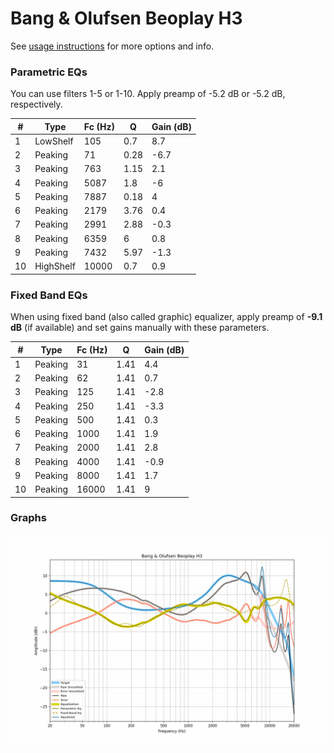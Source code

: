 # Bang & Olufsen Beoplay H3
See [usage instructions](https://github.com/jaakkopasanen/AutoEq#usage) for more options and info.

### Parametric EQs
You can use filters 1-5 or 1-10. Apply preamp of -5.2 dB or -5.2 dB, respectively.

|   # | Type      |   Fc (Hz) |    Q |   Gain (dB) |
|-----|-----------|-----------|------|-------------|
|   1 | LowShelf  |       105 | 0.7  |         8.7 |
|   2 | Peaking   |        71 | 0.28 |        -6.7 |
|   3 | Peaking   |       763 | 1.15 |         2.1 |
|   4 | Peaking   |      5087 | 1.8  |        -6   |
|   5 | Peaking   |      7887 | 0.18 |         4   |
|   6 | Peaking   |      2179 | 3.76 |         0.4 |
|   7 | Peaking   |      2991 | 2.88 |        -0.3 |
|   8 | Peaking   |      6359 | 6    |         0.8 |
|   9 | Peaking   |      7432 | 5.97 |        -1.3 |
|  10 | HighShelf |     10000 | 0.7  |         0.9 |

### Fixed Band EQs
When using fixed band (also called graphic) equalizer, apply preamp of **-9.1 dB** (if available) and set gains manually with these parameters.

|   # | Type    |   Fc (Hz) |    Q |   Gain (dB) |
|-----|---------|-----------|------|-------------|
|   1 | Peaking |        31 | 1.41 |         4.4 |
|   2 | Peaking |        62 | 1.41 |         0.7 |
|   3 | Peaking |       125 | 1.41 |        -2.8 |
|   4 | Peaking |       250 | 1.41 |        -3.3 |
|   5 | Peaking |       500 | 1.41 |         0.3 |
|   6 | Peaking |      1000 | 1.41 |         1.9 |
|   7 | Peaking |      2000 | 1.41 |         2.8 |
|   8 | Peaking |      4000 | 1.41 |        -0.9 |
|   9 | Peaking |      8000 | 1.41 |         1.7 |
|  10 | Peaking |     16000 | 1.41 |         9   |

### Graphs
![](./Bang%20&%20Olufsen%20Beoplay%20H3.png)
